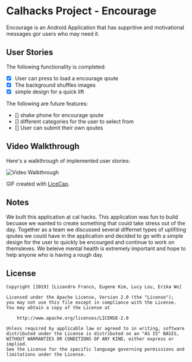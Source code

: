 # Calhacks Project - Encourage

Encourage is an Android Application that has suppritive and motivational messages gor users who may need it.

## User Stories

The following functionality is completed:

- [x] User can press to load a encourage qoute
- [x] The background shuffles images
- [x] simple design for a quick lift

The following are future features:

- [] shake phone for encourage qoute
- [] different categories for the user to select from
- [] User can submit their own qoutes


## Video Walkthrough

Here's a walkthrough of implemented user stories:

<img src='https://github.com/lizandrof273/lizandrofbuinsta/blob/master/walkThrough.gif' width='' alt='Video Walkthrough' />

GIF created with [LiceCap](http://www.cockos.com/licecap/).



## Notes

We built this application at cal hacks. This application was fun to build becuase we wanted to create something that could take stress out of the day. Together as a team we discussed several differnet types of uplifiting qoutes we could have in the application and decided to go with a simple design for the user to quickly be encourged and continue to work on themsleves. We beleive mental health is extremely important and hope to help anyone who is having a rough day.

## License

    Copyright [2019] [Lizandro Franco, Eugene Kim, Lucy Lou, Erika Wo]

    Licensed under the Apache License, Version 2.0 (the "License");
    you may not use this file except in compliance with the License.
    You may obtain a copy of the License at

        http://www.apache.org/licenses/LICENSE-2.0

    Unless required by applicable law or agreed to in writing, software
    distributed under the License is distributed on an "AS IS" BASIS,
    WITHOUT WARRANTIES OR CONDITIONS OF ANY KIND, either express or implied.
    See the License for the specific language governing permissions and
    limitations under the License.
